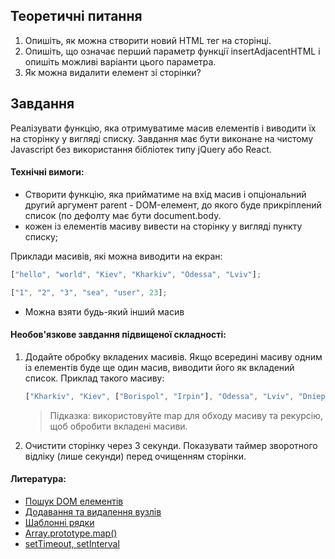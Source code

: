 ## Теоретичні питання

1. Опишіть, як можна створити новий HTML тег на сторінці.
2. Опишіть, що означає перший параметр функції insertAdjacentHTML і опишіть можливі варіанти цього параметра.
3. Як можна видалити елемент зі сторінки?

## Завдання

Реалізувати функцію, яка отримуватиме масив елементів і виводити їх на сторінку у вигляді списку. Завдання має бути виконане на чистому Javascript без використання бібліотек типу jQuery або React.

#### Технічні вимоги:

- Створити функцію, яка прийматиме на вхід масив і опціональний другий аргумент parent - DOM-елемент, до якого буде прикріплений список (по дефолту має бути document.body.
- кожен із елементів масиву вивести на сторінку у вигляді пункту списку;

Приклади масивів, які можна виводити на екран:

```javascript
["hello", "world", "Kiev", "Kharkiv", "Odessa", "Lviv"];
```

```javascript
["1", "2", "3", "sea", "user", 23];
```

- Можна взяти будь-який інший масив

#### Необов'язкове завдання підвищеної складності:

1. Додайте обробку вкладених масивів. Якщо всередині масиву одним із елементів буде ще один масив, виводити його як вкладений список. Приклад такого масиву:

   ```javascript
   ["Kharkiv", "Kiev", ["Borispol", "Irpin"], "Odessa", "Lviv", "Dnieper"];
   ```

   > Підказка: використовуйте map для обходу масиву та рекурсію, щоб обробити вкладені масиви.

2. Очистити сторінку через 3 секунди. Показувати таймер зворотного відліку (лише секунди) перед очищенням сторінки.

#### Литература:

- [Пошук DOM елементів](https://learn.javascript.ru/searching-elements-dom)
- [Додавання та видалення вузлів](https://learn.javascript.ru/modifying-document)
- [Шаблонні рядки](http://learn.javascript.ru/es-string)
- [Array.prototype.map()](https://developer.mozilla.org/ru/docs/Web/JavaScript/Reference/Global_Objects/Array/map)
- [setTimeout, setInterval](https://learn.javascript.ru/settimeout-setinterval)
